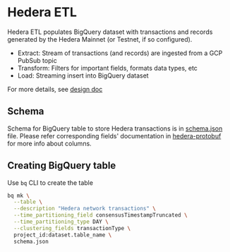 # Hedera ETL
Hedera ETL populates BigQuery dataset with transactions and records generated by the Hedera Mainnet (or Testnet, if so configured).
- Extract: Stream of transactions (and records) are ingested from a GCP PubSub topic
- Transform: Filters for important fields, formats data types, etc
- Load: Streaming insert into BigQuery dataset

For more details, see [design doc](docs/design/1_hedera_etl.md)

## Schema

Schema for BigQuery table to store Hedera transactions is in [schema.json](schema.json) file. Please refer corresponding
fields' documentation in [hedera-protobuf](https://github.com/hashgraph/hedera-protobuf/tree/master/src/main/proto)
for more info about columns.

## Creating BigQuery table

Use `bq` CLI to create the table
```bash
bq mk \
  --table \
  --description "Hedera network transactions" \
  --time_partitioning_field consensusTimestampTruncated \
  --time_partitioning_type DAY \
  --clustering_fields transactionType \
  project_id:dataset.table_name \
  schema.json
```
